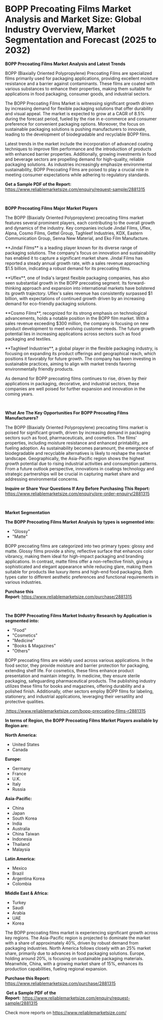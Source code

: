 <p><h1>BOPP Precoating Films Market Analysis and Market Size: Global Industry Overview, Market Segmentation and Forecast (2025 to 2032)</h1></p><p><strong>BOPP Precoating Films Market Analysis and Latest Trends</strong></p>
<p><p>BOPP (Biaxially Oriented Polypropylene) Precoating Films are specialized films primarily used for packaging applications, providing excellent moisture resistance and a barrier against contaminants. These films are coated with various substances to enhance their properties, making them suitable for applications in food packaging, consumer goods, and industrial sectors.</p><p>The BOPP Precoating Films Market is witnessing significant growth driven by increasing demand for flexible packaging solutions that offer durability and visual appeal. The market is expected to grow at a CAGR of 8.5% during the forecast period, fueled by the rise in e-commerce and consumer preference for convenient packaging options. Moreover, the focus on sustainable packaging solutions is pushing manufacturers to innovate, leading to the development of biodegradable and recyclable BOPP films.</p><p>Latest trends in the market include the incorporation of advanced coating techniques to improve film performance and the introduction of products with enhanced barrier properties. Additionally, growing investments in food and beverage sectors are propelling demand for high-quality, reliable packaging solutions. As industries increasingly emphasize environmental sustainability, BOPP Precoating Films are poised to play a crucial role in meeting consumer expectations while adhering to regulatory standards.</p></p>
<p><strong>Get a Sample PDF of the Report:&nbsp;</strong> <a href="https://www.reliablemarketsize.com/enquiry/request-sample/2881315?utm_campaign=3217&utm_medium=2&utm_source=Github&utm_content=ia&utm_term=12032025&utm_id=bopp-precoating-films">https://www.reliablemarketsize.com/enquiry/request-sample/2881315</a></p>
<p>&nbsp;</p>
<p><strong>BOPP Precoating Films Major Market Players</strong></p>
<p><p>The BOPP (Biaxially Oriented Polypropylene) precoating films market features several prominent players, each contributing to the overall growth and dynamics of the industry. Key companies include Jindal Films, Uflex, Alpna, Cosmo Films, Gettel Group, Taghleef Industries, KDX, Eastern Communication Group, Senna New Material, and Eko Film Manufacture.</p><p>**Jindal Films** is a leading player known for its diverse range of packaging solutions. The company's focus on innovation and sustainability has enabled it to capture a significant market share. Jindal Films has reported a steady annual growth rate, with a sales revenue approaching $1.5 billion, indicating a robust demand for its precoating films.</p><p>**Uflex**, one of India's largest flexible packaging companies, has also seen substantial growth in the BOPP precoating segment. Its forward-thinking approach and expansion into international markets have bolstered its growth trajectory. Uflex's sales revenue has consistently surpassed $1 billion, with expectations of continued growth driven by an increasing demand for eco-friendly packaging solutions.</p><p>**Cosmo Films**, recognized for its strong emphasis on technological advancements, holds a notable position in the BOPP film market. With a sales revenue exceeding $300 million, the company is focusing on new product development to meet evolving customer needs. The future growth potential lies in increasing applications across sectors such as food packaging and textiles.</p><p>**Taghleef Industries**, a global player in the flexible packaging industry, is focusing on expanding its product offerings and geographical reach, which positions it favorably for future growth. The company has been investing in sustainable practices, aiming to align with market trends favoring environmentally friendly products.</p><p>As demand for BOPP precoating films continues to rise, driven by their applications in packaging, decorative, and industrial sectors, these companies are well poised for further expansion and innovation in the coming years.</p></p>
<p>&nbsp;</p>
<p><strong>What Are The Key Opportunities For BOPP Precoating Films Manufacturers?</strong></p>
<p><p>The BOPP (Biaxially Oriented Polypropylene) precoating films market is poised for significant growth, driven by increasing demand in packaging sectors such as food, pharmaceuticals, and cosmetics. The films' properties, including moisture resistance and enhanced printability, are fueling adoption. As sustainability becomes paramount, the emergence of biodegradable and recyclable alternatives is likely to reshape the market landscape. Geographically, the Asia-Pacific region shows the highest growth potential due to rising industrial activities and consumption patterns. From a future outlook perspective, innovations in coatings technology and strategic partnerships will be crucial in capturing market share and addressing environmental concerns.</p></p>
<p><strong>Inquire or Share Your Questions If Any Before Purchasing This Report:</strong> <a href="https://www.reliablemarketsize.com/enquiry/pre-order-enquiry/2881315?utm_campaign=3217&utm_medium=2&utm_source=Github&utm_content=ia&utm_term=12032025&utm_id=bopp-precoating-films">https://www.reliablemarketsize.com/enquiry/pre-order-enquiry/2881315</a></p>
<p>&nbsp;</p>
<p><strong>Market Segmentation</strong></p>
<p><strong>The BOPP Precoating Films Market Analysis by types is segmented into:</strong></p>
<p><ul><li>"Glossy"</li><li>"Matte"</li></ul></p>
<p><p>BOPP precoating films are categorized into two primary types: glossy and matte. Glossy films provide a shiny, reflective surface that enhances color vibrancy, making them ideal for high-impact packaging and branding applications. In contrast, matte films offer a non-reflective finish, giving a sophisticated and elegant appearance while reducing glare, making them suitable for products like luxury items and high-end food packaging. Both types cater to different aesthetic preferences and functional requirements in various industries.</p></p>
<p><strong>Purchase this Report:&nbsp;</strong><a href="https://www.reliablemarketsize.com/purchase/2881315?utm_campaign=3217&utm_medium=2&utm_source=Github&utm_content=ia&utm_term=12032025&utm_id=bopp-precoating-films">https://www.reliablemarketsize.com/purchase/2881315</a></p>
<p>&nbsp;</p>
<p><strong>The BOPP Precoating Films Market Industry Research by Application is segmented into:</strong></p>
<p><ul><li>"Food"</li><li>"Cosmetics"</li><li>"Medicine"</li><li>"Books & Magazines"</li><li>"Others"</li></ul></p>
<p><p>BOPP precoating films are widely used across various applications. In the food sector, they provide moisture and barrier protection for packaging, extending shelf life. For cosmetics, these films enhance product presentation and maintain integrity. In medicine, they ensure sterile packaging, safeguarding pharmaceutical products. The publishing industry utilizes these films for books and magazines, offering durability and a polished finish. Additionally, other sectors employ BOPP films for labeling, stationery, and industrial applications, leveraging their versatility and protective qualities.</p></p>
<p><a href="https://www.reliablemarketsize.com/bopp-precoating-films-r2881315?utm_campaign=3217&utm_medium=2&utm_source=Github&utm_content=ia&utm_term=12032025&utm_id=bopp-precoating-films">&nbsp;https://www.reliablemarketsize.com/bopp-precoating-films-r2881315</a></p>
<p><strong>In terms of Region, the BOPP Precoating Films Market Players available by Region are:</strong></p>
<p>
    <p> <strong> North America: </strong>
        <ul>
            <li>United States</li>
            <li>Canada</li>
        </ul>
        </p> 
    <p> <strong> Europe: </strong>
        <ul>
            <li>Germany</li>
            <li>France</li>
            <li>U.K.</li>
            <li>Italy</li>
            <li>Russia</li>
        </ul>
        </p> 
    <p> <strong> Asia-Pacific: </strong>
        <ul>
            <li>China</li>
            <li>Japan</li>
            <li>South Korea</li>
            <li>India</li>
            <li>Australia</li>
            <li>China Taiwan</li>
            <li>Indonesia</li>
            <li>Thailand</li>
            <li>Malaysia</li>
        </ul>
        </p> 
    <p> <strong> Latin America: </strong>
        <ul>
            <li>Mexico</li>
            <li>Brazil</li>
            <li>Argentina Korea</li>
            <li>Colombia</li>
        </ul>
        </p> 
    <p> <strong> Middle East & Africa: </strong>
        <ul>
            <li>Turkey</li>
            <li>Saudi</li>
            <li>Arabia</li>
            <li>UAE</li>
            <li>Korea</li>
        </ul>
    </p>
    </p>
<p><p>The BOPP precoating films market is experiencing significant growth across key regions. The Asia-Pacific region is projected to dominate the market with a share of approximately 40%, driven by robust demand from packaging industries. North America follows closely with an 25% market share, primarily due to advances in food packaging solutions. Europe, holding around 20%, is focusing on sustainable packaging materials. Meanwhile, China, with a growing market share of 15%, enhances its production capabilities, fueling regional expansion.</p></p>
<p><strong>Purchase this Report: </strong><a href="https://www.reliablemarketsize.com/purchase/2881315?utm_campaign=3217&utm_medium=2&utm_source=Github&utm_content=ia&utm_term=12032025&utm_id=bopp-precoating-films">https://www.reliablemarketsize.com/purchase/2881315</a></p>
<p>&nbsp;<strong>Get a Sample PDF of the Report:&nbsp;&nbsp;</strong><a href="https://www.reliablemarketsize.com/enquiry/request-sample/2881315?utm_campaign=3217&utm_medium=2&utm_source=Github&utm_content=ia&utm_term=12032025&utm_id=bopp-precoating-films">https://www.reliablemarketsize.com/enquiry/request-sample/2881315</a></p>
<p><strong></strong></p>
<p>Check more reports on <a href="https://www.reliablemarketsize.com/?utm_campaign=3217&utm_medium=2&utm_source=Github&utm_content=ia&utm_term=12032025&utm_id=bopp-precoating-films">https://www.reliablemarketsize.com/</a></p>